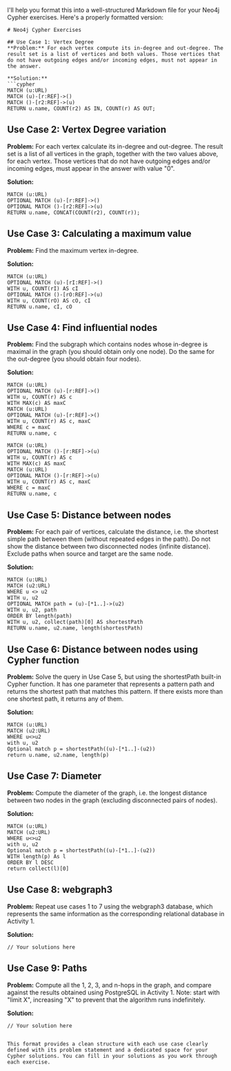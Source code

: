 I'll help you format this into a well-structured Markdown file for your Neo4j Cypher exercises. Here's a properly formatted version:

```markdown:c:\Users\gabri\OneDrive\Escritorio\Faculta\Base-de-datos-de-Grafos\Clase 2 - Neo4 - Consultas en Cypher\solución\Sol.md
# Neo4j Cypher Exercises

## Use Case 1: Vertex Degree
**Problem:** For each vertex compute its in-degree and out-degree. The result set is a list of vertices and both values. Those vertices that do not have outgoing edges and/or incoming edges, must not appear in the answer.

**Solution:**
```cypher
MATCH (u:URL)
MATCH (u)-[r:REF]->()
MATCH ()-[r2:REF]->(u)
RETURN u.name, COUNT(r2) AS IN, COUNT(r) AS OUT;
```

## Use Case 2: Vertex Degree variation
**Problem:** For each vertex calculate its in-degree and out-degree. The result set is a list of all vertices in the graph, together with the two values above, for each vertex. Those vertices that do not have outgoing edges and/or incoming edges, must appear in the answer with value "0".

**Solution:**
```cypher
MATCH (u:URL)
OPTIONAL MATCH (u)-[r:REF]->()
OPTIONAL MATCH ()-[r2:REF]->(u)
RETURN u.name, CONCAT(COUNT(r2), COUNT(r));
```

## Use Case 3: Calculating a maximum value
**Problem:** Find the maximum vertex in-degree.

**Solution:**
```cypher
MATCH (u:URL)
OPTIONAL MATCH (u)-[rI:REF]->()
WITH u, COUNT(rI) AS cI
OPTIONAL MATCH ()-[rO:REF]->(u)
WITH u, COUNT(rO) AS cO, cI 
RETURN u.name, cI, cO
```

## Use Case 4: Find influential nodes
**Problem:** Find the subgraph which contains nodes whose in-degree is maximal in the graph (you should obtain only one node). Do the same for the out-degree (you should obtain four nodes).

**Solution:**
```cypher
MATCH (u:URL)
OPTIONAL MATCH (u)-[r:REF]->()
WITH u, COUNT(r) AS c
WITH MAX(c) AS maxC
MATCH (u:URL)
OPTIONAL MATCH (u)-[r:REF]->()
WITH u, COUNT(r) AS c, maxC
WHERE c = maxC
RETURN u.name, c

MATCH (u:URL)
OPTIONAL MATCH ()-[r:REF]->(u)
WITH u, COUNT(r) AS c
WITH MAX(c) AS maxC
MATCH (u:URL)
OPTIONAL MATCH ()-[r:REF]->(u)
WITH u, COUNT(r) AS c, maxC
WHERE c = maxC
RETURN u.name, c

```

## Use Case 5: Distance between nodes
**Problem:** For each pair of vertices, calculate the distance, i.e. the shortest simple path between them (without repeated edges in the path). Do not show the distance between two disconnected nodes (infinite distance). Exclude paths when source and target are the same node.

**Solution:**
```cypher
MATCH (u:URL)
MATCH (u2:URL)
WHERE u <> u2
WITH u, u2
OPTIONAL MATCH path = (u)-[*1..]->(u2)
WITH u, u2, path
ORDER BY length(path)
WITH u, u2, collect(path)[0] AS shortestPath
RETURN u.name, u2.name, length(shortestPath)
```

## Use Case 6: Distance between nodes using Cypher function
**Problem:** Solve the query in Use Case 5, but using the shortestPath built-in Cypher function. It has one parameter that represents a pattern path and returns the shortest path that matches this pattern. If there exists more than one shortest path, it returns any of them.

**Solution:**
```cypher
MATCH (u:URL)
MATCH (u2:URL)
WHERE u<>u2
with u, u2
Optional match p = shortestPath((u)-[*1..]-(u2))
return u.name, u2.name, length(p)
```

## Use Case 7: Diameter
**Problem:** Compute the diameter of the graph, i.e. the longest distance between two nodes in the graph (excluding disconnected pairs of nodes).

**Solution:**
```cypher
MATCH (u:URL)
MATCH (u2:URL)
WHERE u<>u2
with u, u2
Optional match p = shortestPath((u)-[*1..]-(u2))
WITH length(p) As l
ORDER BY l DESC
return collect(l)[0]
```

## Use Case 8: webgraph3
**Problem:** Repeat use cases 1 to 7 using the webgraph3 database, which represents the same information as the corresponding relational database in Activity 1.

**Solution:**
```cypher
// Your solutions here
```

## Use Case 9: Paths
**Problem:** Compute all the 1, 2, 3, and n-hops in the graph, and compare against the results obtained using PostgreSQL in Activity 1. Note: start with "limit X", increasing "X" to prevent that the algorithm runs indefinitely.

**Solution:**
```cypher
// Your solution here
```
```

This format provides a clean structure with each use case clearly defined with its problem statement and a dedicated space for your Cypher solutions. You can fill in your solutions as you work through each exercise.